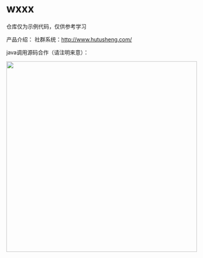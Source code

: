# wxxx

仓库仅为示例代码，仅供参考学习

 产品介绍：
  社群系统：http://www.hutusheng.com/

java调用源码合作（请注明来意）：

<img src="https://buckettest-file2.oss-cn-shanghai.aliyuncs.com/WechatIMG56.jpeg" width="500" height="500" />
